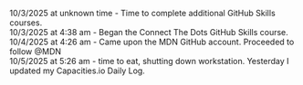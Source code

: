 10/3/2025 at unknown time - Time to complete additional GitHub Skills courses.  
10/3/2025 at 4:38 am - Began the Connect The Dots GitHub Skills course.  
10/4/2025 at 4:26 am - Came upon the MDN GitHub account.  Proceeded to follow @MDN  
10/5/2025 at 5:26 am - time to eat, shutting down workstation.  Yesterday I updated my Capacities.io Daily Log.
